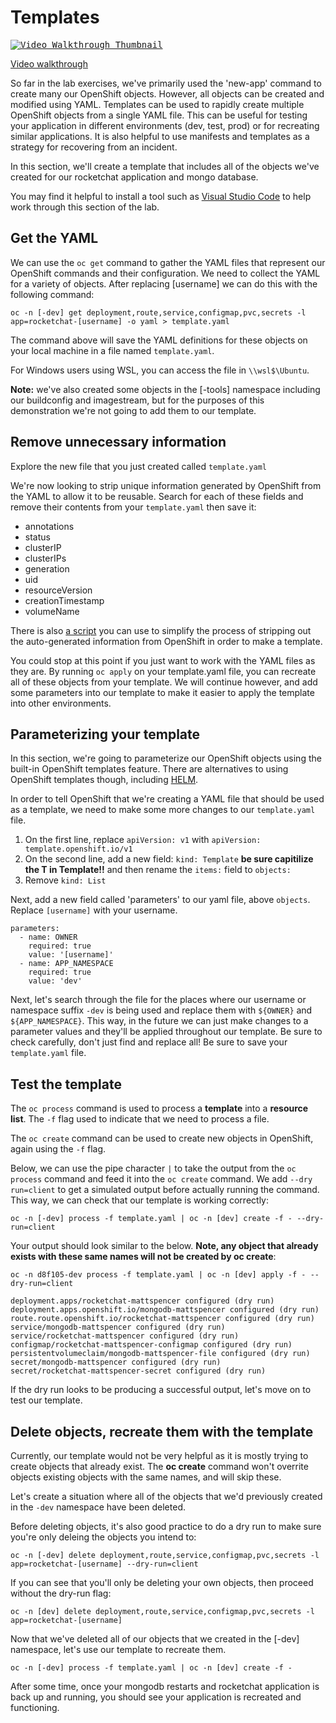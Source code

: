 # Templates

<kbd>[![Video Walkthrough Thumbnail](././images/16_templates_thumb.png)](https://youtu.be/dJchvJAIVvs)</kbd>

[Video walkthrough](https://youtu.be/dJchvJAIVvs)

So far in the lab exercises, we've primarily used the 'new-app' command to create many our OpenShift objects. However, all objects can be created and modified using YAML. Templates can be used to rapidly create multiple OpenShift objects from a single YAML file. This can be useful for testing your application in different environments (dev, test, prod) or for recreating similar applications. It is also helpful to use manifests and templates as a strategy for recovering from an incident. 

In this section, we'll create a template that includes all of the objects we've created for our rocketchat application and mongo database. 

You may find it helpful to install a tool such as [Visual Studio Code](https://code.visualstudio.com/) to help work through this section of the lab.  

## Get the YAML

We can use the `oc get` command to gather the YAML files that represent our OpenShift commands and their configuration. We need to collect the YAML for a variety of objects. After replacing [username] we can do this with the following command: 

```
oc -n [-dev] get deployment,route,service,configmap,pvc,secrets -l app=rocketchat-[username] -o yaml > template.yaml
```
The command above will save the YAML definitions for these objects on your local machine in a file named `template.yaml`. 

For Windows users using WSL, you can access the file in `\\wsl$\Ubuntu`. 

**Note:** we've also created some objects in the [-tools] namespace including our buildconfig and imagestream, but for the purposes of this demonstration we're not going to add them to our template.

## Remove unnecessary information

Explore the new file that you just created called `template.yaml`

We're now looking to strip unique information generated by OpenShift from the YAML to allow it to be reusable. Search for each of these fields and remove their contents from your `template.yaml` then save it: 

- annotations 
- status
- clusterIP
- clusterIPs
- generation
- uid
- resourceVersion
- creationTimestamp
- volumeName

There is also [a script](https://github.com/BCDevOps/openshift-wiki/blob/master/docs/ArgoCD/get_ns_resources.sh) you can use to simplify the process of stripping out the auto-generated information from OpenShift in order to make a template. 

You could stop at this point if you just want to work with the YAML files as they are. By running `oc apply` on your template.yaml file, you can recreate all of these objects from your template. We will continue however, and add some parameters into our template to make it easier to apply the template into other environments. 

## Parameterizing your template 

In this section, we're going to parameterize our OpenShift objects using the built-in OpenShift templates feature. There are alternatives to using OpenShift templates though, including [HELM](https://helm.sh/). 

In order to tell OpenShift that we're creating a YAML file that should be used as a template, we need to make some more changes to our `template.yaml` file. 

1. On the first line, replace  `apiVersion: v1` with `apiVersion: template.openshift.io/v1`
2. On the second line, add a new field: `kind: Template` **be sure capitilize the T in Template!!** and then rename the `items:` field to `objects:`
3. Remove `kind: List`

Next, add a new field called 'parameters' to our yaml file, above  `objects`. Replace `[username]` with your username. 

```
parameters: 
  - name: OWNER
    required: true
    value: '[username]'
  - name: APP_NAMESPACE
    required: true
    value: 'dev'
```
Next, let's search through the file for the places where our username or namespace suffix `-dev` is being used and replace them with `${OWNER}` and `${APP_NAMESPACE}`. This way, in the future we can just make changes to a parameter values and they'll be applied throughout our template. Be sure to check carefully, don't just find and replace all! Be sure to save your `template.yaml` file. 

## Test the template

The `oc process` command is used to process a **template** into a **resource list**. The `-f` flag used to indicate that we need to process a file.  

The `oc create` command can be used to create new objects in OpenShift, again using the `-f` flag. 

Below, we can use the pipe character `|` to take the output from the `oc process` command and feed it into the `oc create` command. We add `--dry run=client` to get a simulated output before actually running the command. This way, we can check that our template is working correctly: 

`oc -n [-dev] process -f template.yaml | oc -n [dev] create -f - --dry-run=client`

Your output should look similar to the below. **Note, any object that already exists with these same names will not be created by oc create**: 
```
oc -n d8f105-dev process -f template.yaml | oc -n [dev] apply -f - --dry-run=client  

deployment.apps/rocketchat-mattspencer configured (dry run)
deployment.apps.openshift.io/mongodb-mattspencer configured (dry run)
route.route.openshift.io/rocketchat-mattspencer configured (dry run)
service/mongodb-mattspencer configured (dry run)
service/rocketchat-mattspencer configured (dry run)
configmap/rocketchat-mattspencer-configmap configured (dry run)
persistentvolumeclaim/mongodb-mattspencer-file configured (dry run)
secret/mongodb-mattspencer configured (dry run)
secret/rocketchat-mattspencer-secret configured (dry run)
```

If the dry run looks to be producing a successful output, let's move on to test our template. 

## Delete objects, recreate them with the template

Currently, our template would not be very helpful as it is mostly trying to create objects that already exist. The **oc create** command won't overrite objects existing objects with the same names, and will skip these. 

Let's create a situation where all of the objects that we'd previously created in the `-dev` namespace have been deleted. 

Before deleting objects, it's also good practice to do a dry run to make sure you're only deleing the objects you intend to: 

`oc -n [-dev] delete deployment,route,service,configmap,pvc,secrets -l app=rocketchat-[username] --dry-run=client`

If you can see that you'll only be deleting your own objects, then proceed without the dry-run flag: 

`oc -n [dev] delete deployment,route,service,configmap,pvc,secrets -l app=rocketchat-[username]`

Now that we've deleted all of our objects that we created in the [-dev] namespace, let's use our template to recreate them. 

`oc -n [-dev] process -f template.yaml | oc -n [dev] create -f - `

After some time, once your mongodb restarts and rocketchat application is back up and running, you should see your application is recreated and functioning. 
